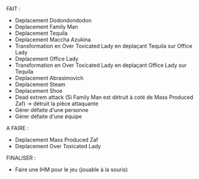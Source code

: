 FAIT :

- Deplacement Dodondondodon
- Deplacement Family Man
- Deplacement Tequila
- Deplacement Maccha Azukina
- Transformation en Over Toxicated Lady en deplaçant Tequila sur Office Lady
- Deplacement Office Lady
- Transformation en Over Toxicated Lady en deplaçant Office Lady sur Tequila
- Deplacement Abrasimovich
- Deplacement Steam
- Deplacement Shoe
- Dead extrem attack (Si Family Man est détruit à coté de Mass Produced Zaf) -> détruit la pièce attaquante
- Gérer défaite d'une personne
- Gérer défaite d'une équipe

A FAIRE :

- Deplacement Mass Produced Zaf
- Deplacement Over Toxicated Lady

FINALISER :

- Faire une IHM pour le jeu (jouable à la souris)
